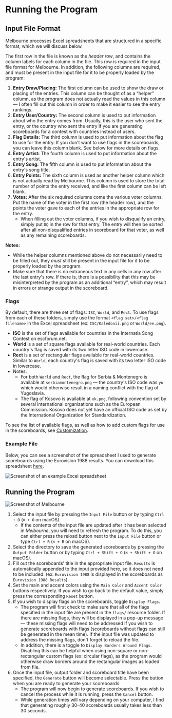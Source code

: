 # Running the Program

## Input File Format

Melbourne processes Excel spreadsheets that are structured in a specific format, which we will discuss below. 

The first row in the file is known as the *header row*, and contains the column labels for each column in the file. This row is required in the input file format for Melbourne. In addition, the following columns are required, and must be present in the input file for it to be properly loaded by the program:

1. **Entry Draw/Placing:** The first column can be used to show the draw or placing of the entries. This column can be thought of as a “helper” column, as the program does not actually read the values in this column — I often fill out this column in order to make it easier to see the entry rankings.
2. **Entry User/Country:** The second column is used to put information about who the entry comes from. Usually, this is the user who sent the entry, or the country who sent the entry if you are generating scoreboards for a contest with countries instead of users.
3. **Flag Details:** The third column is used to put information about the flag to use for the entry. If you don’t want to use flags in the scoreboards, you can leave this column blank. See below for more details on flags.
4. **Entry Artist:** The fourth column is used to put information about the entry's artist.
5. **Entry Song:** The fifth column is used to put information about the entry's song title.
6. **Entry Points:** The sixth column is used as another helper column which is not actually read by Melbourne. This column is used to store the total number of points the entry received, and like the first column can be left blank.
7. **Votes:** After the six required columns come the various voter columns. Put the name of the voter in the first row (the header row), and the points the voter gave to each of the entries in the appropriate row for the entry.
    - When filling out the voter columns, if you wish to disqualify an entry, simply put `DQ` in the row for that entry. The entry will then be sorted after all non-disqualified entries in scoreboard for that voter, as well as any remaining scoreboards.

**Notes:** 
* While the helper columns mentioned above do not necessarily need to be filled out, they *must* still be present in the input file for it to be properly loaded by the program.
* Make sure that there is no extraneous text in any cells in any row after the last entry's row. If there is, there is a possibility that this may be misinterpreted by the program as an additional “entry”, which may result in errors or strange output in the scoreboard.

### Flags

By default, there are three set of flags: `ISC`, `World`, and `Rect`. To use flags from each of these folders, simply use the format `<flag set>/<flag filename>` in the Excel spreadsheet (ex: `ISC/Kaledonii.png` or `World/ee.png`).

* **ISC** is the set of flags available for countries in the Internatia Song Contest on escforum.net.
* **World** is a set of square flags available for real-world countries. Each country's flag is saved with its two letter ISO code in lowercase.
* **Rect** is a set of rectangular flags available for real-world countries. Similar to `World`, each country's flag is saved with its two letter ISO code in lowercase.
* Notes:
  - For both `World` and `Rect`, the flag for Serbia & Montenegro is available at `serbiamontenegro.png` — the country's ISO code was `yu` which would otherwise result in a naming conflict with the flag of Yugoslavia.
  - The flag of Kosovo is available at `xk.png`, following convention set by several international organizations such as the European Commission. Kosovo does not yet have an official ISO code as set by the International Organization for Standardization.

To see the list of available flags, as well as how to add custom flags for use in the scoreboards, see [Customization](https://github.com/Iune/melbourne/wiki/Customization).

### Example File
Below, you can see a screenshot of the spreadsheet I used to generate scoreboards using the Eurovision 1988 results. You can download this spreadsheet [here](https://github.com/Iune/melbourne/raw/master/resources/1988.xlsx).

![Screenshot of an example Excel spreadsheet](/sample_spreadsheet.png)

## Running the Program

![Screenshot of Melbourne](/screenshot.png)

1. Select the input file by pressing the `Input File` button or by typing `Ctrl + O` (`⌘ + O` on macOS).
    - If the contents of the input file are updated after it has been selected in *Melbourne*, you will need to refresh the program. To do this, you can either press the reload button next to the `Input File` button or type `Ctrl + R` (`⌘ + R` on macOS).
2. Select the directory to save the generated scoreboards by pressing the `Output Folder` button or by typing `Ctrl + Shift + O` (`⌘ + Shift + O` on macOS).
3. Fill out the scoreboards' title in the appropriate input file. `Results` is automatically appended to the input provided here, so it does not need to be included. (ex: `Eurovision 1988` is displayed in the scoreboards as `Eurovision 1988 Results`)
4. Set the main and accent colors using the `Main Color` and `Accent Color` buttons respectively. If you wish to go back to the default value, simply press the corresponding `Reset` button.
5. If you wish to display flags on the scoreboards, toggle `Display Flags`.
    - The program will first check to make sure that all of the flags specified in the input file are present in the `flags/` resource folder. If there are missing flags, they will be displayed in a pop-up message — these missing flags will need to be addressed if you wish to generate scoreboards with flags (scoreboards without flags can still be generated in the mean time). If the input file was updated to address the missing flags, don't forget to reload the file.
    - In addition, there is a toggle to `Display Borders Around Flags`. Disabling this can be helpful when using non-square or non-rectangular custom flags (ex: circular flags), as the program would otherwise draw borders around the rectangular images as loaded from file.
6. Once the input file, output folder and scoreboard title have been specified, the `Generate` button will become selectable. Press the button when you are ready to generate your scoreboards.
    - The program will now begin to generate scoreboards. If you wish to cancel the process while it is running, press the `Cancel` button.
    - While generation times will vary depending on your computer, I find that generating roughly 30-40 scoreboards usually takes less than 30 seconds.